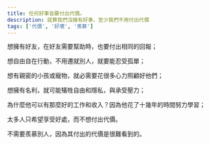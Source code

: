 ```yaml
---
title: 任何好事皆要付出代價。
description: 就算我們沒擁有好事，至少我們不用付出代價
tags: ['代價', '好壞', '羨慕']
---
```

想擁有好友，在好友需要幫助時，也要付出相同的回報；

想自由自在行動，不用遷就別人，就要能忍受孤單；

想有親密的小孩或寵物，就必需要花很多心力照顧好他們；

想擁有名利，就可能犠牲自由和隱私，與承受壓力；

為什麼他可以有那麼好的工作和收入？因為他花了十幾年的時間努力學習；

太多人只希望享受好處，而不想付出代價。

不需要羨慕別人，因為其付出的代價是很難看到的。
